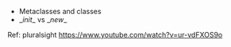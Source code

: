 - Metaclasses and classes
- \__init__ vs \__new__

Ref:
pluralsight
https://www.youtube.com/watch?v=ur-vdFXOS9o
